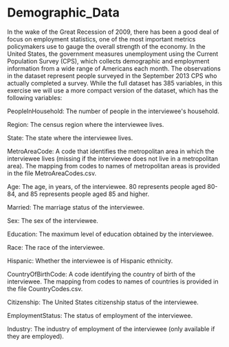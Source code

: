 # Demographic_Data
In the wake of the Great Recession of 2009, there has been a good deal of focus on employment statistics, one of the most important metrics policymakers use to gauge the overall strength of the economy. In the United States, the government measures unemployment using the Current Population Survey (CPS), which collects demographic and employment information from a wide range of Americans each month.
The observations in the dataset represent people surveyed in the September 2013 CPS who actually completed a survey. While the full dataset has 385 variables, in this exercise we will use a more compact version of the dataset, which has the following variables:

PeopleInHousehold: The number of people in the interviewee's household.

Region: The census region where the interviewee lives.

State: The state where the interviewee lives.

MetroAreaCode: A code that identifies the metropolitan area in which the interviewee lives (missing if the interviewee does not live in a metropolitan area). The mapping from codes to names of metropolitan areas is provided in the file MetroAreaCodes.csv.

Age: The age, in years, of the interviewee. 80 represents people aged 80-84, and 85 represents people aged 85 and higher.

Married: The marriage status of the interviewee.

Sex: The sex of the interviewee.

Education: The maximum level of education obtained by the interviewee.

Race: The race of the interviewee.

Hispanic: Whether the interviewee is of Hispanic ethnicity.

CountryOfBirthCode: A code identifying the country of birth of the interviewee. The mapping from codes to names of countries is provided in the file CountryCodes.csv.

Citizenship: The United States citizenship status of the interviewee.

EmploymentStatus: The status of employment of the interviewee.

Industry: The industry of employment of the interviewee (only available if they are employed).
